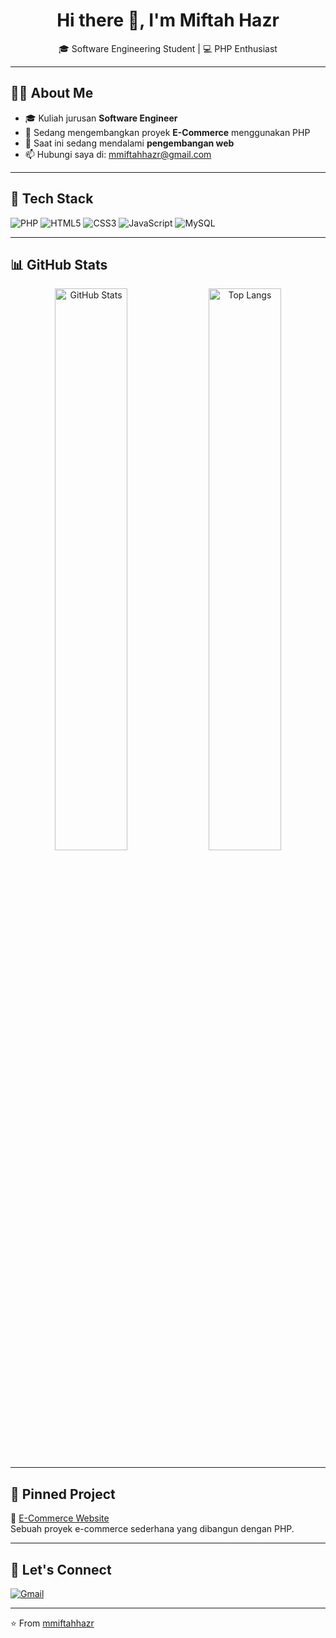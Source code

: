 <h1 align="center">Hi there 👋, I'm Miftah Hazr</h1>
<p align="center">🎓 Software Engineering Student | 💻 PHP Enthusiast</p>

---

## 🙋‍♂️ About Me

- 🎓 Kuliah jurusan **Software Engineer**
- 🔭 Sedang mengembangkan proyek **E-Commerce** menggunakan PHP
- 🌱 Saat ini sedang mendalami **pengembangan web**
- 📫 Hubungi saya di: [mmiftahhazr@gmail.com](mailto:mmiftahhazr@gmail.com)

---

## 🚀 Tech Stack

![PHP](https://img.shields.io/badge/-PHP-777BB4?style=for-the-badge&logo=php&logoColor=white)
![HTML5](https://img.shields.io/badge/-HTML5-E34F26?style=for-the-badge&logo=html5&logoColor=white)
![CSS3](https://img.shields.io/badge/-CSS3-1572B6?style=for-the-badge&logo=css3&logoColor=white)
![JavaScript](https://img.shields.io/badge/-JavaScript-F7DF1E?style=for-the-badge&logo=javascript&logoColor=black)
![MySQL](https://img.shields.io/badge/-MySQL-00618A?style=for-the-badge&logo=mysql&logoColor=white)

---

## 📊 GitHub Stats

<p align="center">
  <img src="https://github-readme-stats.vercel.app/api?username=mmiftahhazr&show_icons=true&theme=radical" alt="GitHub Stats" width="48%" />
  <img src="https://github-readme-stats.vercel.app/api/top-langs/?username=mmiftahhazr&layout=compact&theme=radical" alt="Top Langs" width="48%" />
</p>

---

## 📌 Pinned Project

🔹 [E-Commerce Website](https://github.com/mmiftahhazr/ecommerce)  
Sebuah proyek e-commerce sederhana yang dibangun dengan PHP.

---

## 🔗 Let's Connect

[![Gmail](https://img.shields.io/badge/-Email-D14836?style=for-the-badge&logo=gmail&logoColor=white)](mailto:mmiftahhazr@gmail.com)

---

⭐️ From [mmiftahhazr](https://github.com/mmiftahhazr)

